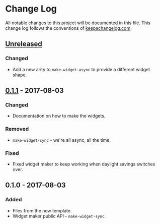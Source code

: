# Change Log
All notable changes to this project will be documented in this file. This change log follows the conventions of [keepachangelog.com](http://keepachangelog.com/).

## [Unreleased]
### Changed
- Add a new arity to `make-widget-async` to provide a different widget shape.

## [0.1.1] - 2017-08-03
### Changed
- Documentation on how to make the widgets.

### Removed
- `make-widget-sync` - we're all async, all the time.

### Fixed
- Fixed widget maker to keep working when daylight savings switches over.

## 0.1.0 - 2017-08-03
### Added
- Files from the new template.
- Widget maker public API - `make-widget-sync`.

[Unreleased]: https://github.com/your-name/core_async/compare/0.1.1...HEAD
[0.1.1]: https://github.com/your-name/core_async/compare/0.1.0...0.1.1
